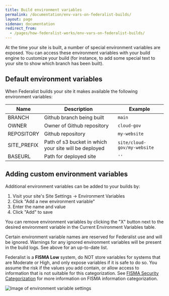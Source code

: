 ```yaml
---
title: Build environment variables
permalink: /documentation/env-vars-on-federalist-builds/
layout: page
sidenav: documentation
redirect_from:
  - /pages/how-federalist-works/env-vars-on-federalist-builds/
---
```


At the time your site is built, a number of special environment variables are exposed. You can access these environment variables with your build engine to customize your build (for instance, to add some special text to your site to show which branch has been built).


## Default environment variables

When Federalist builds your site it makes available the following environment variables:

Name|Description|Example
---|---|---
BRANCH|Github branch being built|`main`
OWNER|Owner of Github repository|`cloud-gov`
REPOSITORY|Github repository|`my-website`
SITE_PREFIX|Path of s3 bucket in which your site will be deployed|`site/cloud-gov/my-website`
BASEURL|Path for deployed site|`''`

## Adding custom environment variables

Additional environment variables can be added to your builds by:
1. Visit your site's Site Settings -> Environment Variables
2. Click "Add a new environment variable"
3. Enter the name and value
4. Click "Add" to save

You can remove environment variables by clicking the "X" button next to the desired environment variable in the Current Environment Variables table.

Certain environment variable names are reserved for Federalist use and will be ignored. Warnings for any ignored environment variables will be present in the build logs. See above for an up-to-date list.

Federalist is a **FISMA Low** system, do NOT store variables for systems that are Moderate or High, and only expose variables if it is safe to do so. You assume the risk if the values you add contain, or allow access to information that is not suitable for this categorization. See [FISMA Security Categorization](https://csrc.nist.gov/Projects/Risk-Management/Risk-Management-Framework-(RMF)-Overview/Security-Categorization) for more information on FISMA information categorization.

![Image of environment variable settings]({{site.baseurl}}/assets/images/env-vars.png)
